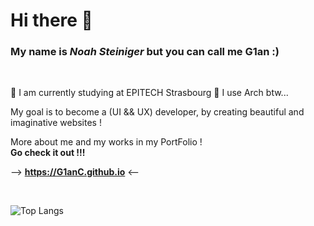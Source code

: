# Hi there :raised_hands:

### My name is *Noah Steiniger* but you can call me G1an :)

<br>

:school: I am currently studying at EPITECH Strasbourg
:penguin: I use Arch btw...

My goal is to become a (UI && UX) developer, by creating beautiful and imaginative websites !

More about me and my works in my PortFolio ! <br> **Go check it out !!!**

-->   **https://G1anC.github.io**   <--

<br>

![Top Langs](https://github-readme-stats.vercel.app/api/top-langs/?username=G1anC&layout=compact&theme=github_dark)
